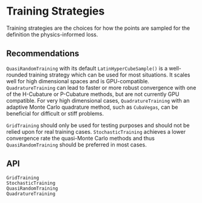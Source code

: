 # Training Strategies

Training strategies are the choices for how the points are sampled for the definition
the physics-informed loss.

## Recommendations

`QuasiRandomTraining` with its default `LatinHyperCubeSample()` is a well-rounded training
strategy which can be used for most situations. It scales well for high dimensional
spaces and is GPU-compatible. `QuadratureTraining` can lead to faster or more robust convergence
with one of the H-Cubature or P-Cubature methods, but are not currently GPU compatible.
For very high dimensional cases, `QuadratureTraining` with an adaptive Monte Carlo quadrature
method, such as `CubaVegas`, can be beneficial for difficult or stiff problems.

`GridTraining` should only be used for testing purposes and should not be relied upon for real
training cases. `StochasticTraining` achieves a lower convergence rate the quasi-Monte Carlo
methods and thus `QuasiRandomTraining` should be preferred in most cases.

## API

```@docs
GridTraining
StochasticTraining
QuasiRandomTraining
QuadratureTraining
```